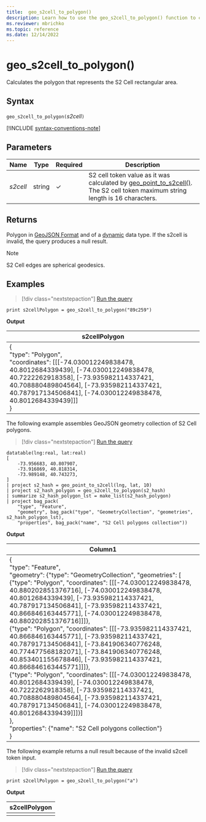 ```yaml
---
title:  geo_s2cell_to_polygon()
description: Learn how to use the geo_s2cell_to_polygon() function to calculate the polygon that represents the S2 Cell rectangular area.
ms.reviewer: mbrichko
ms.topic: reference
ms.date: 12/14/2022
---
```

# geo_s2cell_to_polygon()

Calculates the polygon that represents the S2 Cell rectangular area.

## Syntax

`geo_s2cell_to_polygon(`*s2cell*`)`

[!INCLUDE [syntax-conventions-note](../../includes/syntax-conventions-note.md)]

## Parameters

|Name|Type|Required|Description|
|--|--|--|--|
| *s2cell* | string | &check; | S2 cell token value as it was calculated by [geo_point_to_s2cell()](geo-point-to-s2cell-function.md). The S2 cell token maximum string length is 16 characters.|

## Returns

Polygon in [GeoJSON Format](https://tools.ietf.org/html/rfc7946) and of a [dynamic](./scalar-data-types/dynamic.md) data type. If the s2cell is invalid, the query produces a null result.

> [!NOTE]
> S2 Cell edges are spherical geodesics.

## Examples

> [!div class="nextstepaction"]
> <a href="https://dataexplorer.azure.com/clusters/help/databases/Samples?query=H4sIAAAAAAAAAysoyswrUSg2Sk7NyQnIz6lMz89TsFVIT82Ph4jFl+THF0DENZQsLJONTC2VNAF6g4+NNQAAAA==" target="_blank">Run the query</a>

```kusto
print s2cellPolygon = geo_s2cell_to_polygon("89c259")
```

**Output**

|s2cellPolygon|
|---|
|{<br>"type": "Polygon",<br>"coordinates": [[[-74.030012249838478, 40.8012684339439], [-74.030012249838478, 40.7222262918358], [-73.935982114337421, 40.708880489804564], [-73.935982114337421, 40.787917134506841], [-74.030012249838478, 40.8012684339439]]]<br>}|

The following example assembles GeoJSON geometry collection of S2 Cell polygons.

> [!div class="nextstepaction"]
> <a href="https://dataexplorer.azure.com/clusters/help/databases/Samples?query=H4sIAAAAAAAAA22QTW6DMBCF95xixAokN+KvYCplFSk9QJdVZTl0RGgMRrazoOrhO4AVorT2xp4335tnf0pH+6QwUkP7YlAqBkq65RQH7wHQeqryXf1cljxnUCQ7nlR1UrFNSkte1quU8jwt7iRepwVfpKrIsypnwUfwA6PRX9g4sJk4S3uGPbSoxai7wQmnhc0aVGoOtGRhkCbxX4r61dTqwdMrNOO+Hvm+GbXXvpem+8ZHWCjryKCXFxSqsy560O/nnmQrRtlcouV5oZtGDBmER5Tuaui4lilLj85MJN2AW++rFw9aKbLs9DBXPdKhpds/AWNvTUFGNG7t28wH2S/mbxkc6AvAkxaabUoc/wKv/5OK6QEAAA==" target="_blank">Run the query</a>

```kusto
datatable(lng:real, lat:real)
[
    -73.956683, 40.807907,
    -73.916869, 40.818314,
    -73.989148, 40.743273,
]
| project s2_hash = geo_point_to_s2cell(lng, lat, 10)
| project s2_hash_polygon = geo_s2cell_to_polygon(s2_hash)
| summarize s2_hash_polygon_lst = make_list(s2_hash_polygon)
| project bag_pack(
    "type", "Feature",
    "geometry", bag_pack("type", "GeometryCollection", "geometries", s2_hash_polygon_lst),
    "properties", bag_pack("name", "S2 Cell polygons collection"))
```

**Output**

|Column1|
|---|
|{<br>"type": "Feature",<br>"geometry": {"type": "GeometryCollection", "geometries": [<br>{"type": "Polygon", "coordinates": [[[-74.030012249838478, 40.880202851376716], [-74.030012249838478, 40.8012684339439], [-73.935982114337421, 40.787917134506841], [-73.935982114337421, 40.866846163445771], [-74.030012249838478, 40.880202851376716]]]},<br>{"type": "Polygon", "coordinates": [[[-73.935982114337421, 40.866846163445771], [-73.935982114337421, 40.787917134506841], [-73.841906340776248, 40.774477568182071], [-73.841906340776248, 40.853401155678846], [-73.935982114337421, 40.866846163445771]]]},<br>{"type": "Polygon", "coordinates": [[[-74.030012249838478, 40.8012684339439], [-74.030012249838478, 40.7222262918358], [-73.935982114337421, 40.708880489804564], [-73.935982114337421, 40.787917134506841], [-74.030012249838478, 40.8012684339439]]]}]<br>},<br> "properties": {"name": "S2 Cell polygons collection"}<br>}|

The following example returns a null result because of the invalid s2cell token input.

> [!div class="nextstepaction"]
> <a href="https://dataexplorer.azure.com/clusters/help/databases/Samples?query=H4sIAAAAAAAAAysoyswrUSg2Sk7NyQnIz6lMz89TsFVIT82Ph4jFl+THF0DENZQSlTQByV78WTAAAAA=" target="_blank">Run the query</a>

```kusto
print s2cellPolygon = geo_s2cell_to_polygon("a")
```

**Output**

|s2cellPolygon|
|---|
||
